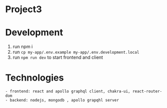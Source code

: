 # Project3

# Development
1. run npm i
2. run `cp my-app/.env.example my-app/.env.development.local`
3. run `npm run dev` to start frontend and client

# Technologies
    - frontend: react and apollo graphql client, chakra-ui, react-router-dom
    - backend: nodejs, mongodb , apollo grapqhl server